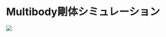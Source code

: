 # Multibody剛体シミュレーション

![](https://github.com/poly-bear/PBA/tree/main/project3d/RigidCollision/rbody.gif)
